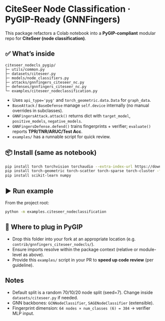 # CiteSeer Node Classification · PyGIP-Ready (GNNFingers)

This package refactors a Colab notebook into a **PyGIP-compliant** modular repo for **CiteSeer (node classification)**.

## ✅ What’s inside
```
citeseer_nodecls_pygip/
├─ utils/common.py
├─ datasets/citeseer.py
├─ models/node_classifiers.py
├─ attacks/gnnfingers_citeseer_nc.py
├─ defenses/gnnfingers_citeseer_nc.py
└─ examples/citeseer_nodeclassification.py
```

- Uses `api_type='pyg'` and `torch_geometric.data.Data` for `graph_data`.
- `BaseAttack` / `BaseDefense` manage `self.device` internally (no manual overrides in subclasses).
- `GNNFingersAttack.attack()` returns dict with `target_model`, `positive_models`, `negative_models`.
- `GNNFingersDefense.defend()` trains fingerprints + verifier; `evaluate()` reports **TPR/TNR/ARUC/Test Acc**.
- `examples/` has a runnable script for quick review.

## 📦 Install (same as notebook)
```bash
pip install torch torchvision torchaudio --extra-index-url https://download.pytorch.org/whl/cu121
pip install torch-geometric torch-scatter torch-sparse torch-cluster -f https://data.pyg.org/whl/torch-2.3.0+cu121.html
pip install scikit-learn numpy
```

## ▶️ Run example
From the project root:
```bash
python -m examples.citeseer_nodeclassification
```

## 🔁 Where to plug in PyGIP
- Drop this folder into your fork at an appropriate location (e.g. `contrib/gnnfingers_citeseer_nodecls/`).
- Ensure imports resolve within the package context (relative or module-level as above).
- Provide this `examples/` script in your PR to **speed up code review** (per guideline).

## Notes
- Default split is a random 70/10/20 node split (seed=7). Change inside `datasets/citeseer.py` if needed.
- GNN backbones: `GCNNodeClassifier`, `SAGENodeClassifier` (extensible).
- Fingerprint dimension: `64 nodes × num_classes (6) = 384` → verifier MLP input.
